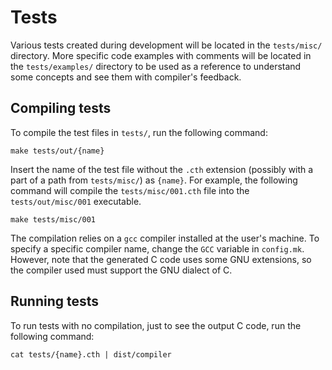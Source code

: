 # Tests

Various tests created during development will be located in the `tests/misc/` directory.
More specific code examples with comments will be located in the `tests/examples/` directory
to be used as a reference to understand some concepts and see them with compiler's feedback.

## Compiling tests

To compile the test files in `tests/`, run the following command:

```shell
make tests/out/{name}
```

Insert the name of the test file without the `.cth` extension
(possibly with a part of a path from `tests/misc/`) as `{name}`.
For example, the following command will compile the `tests/misc/001.cth` file
into the `tests/out/misc/001` executable.

```shell
make tests/misc/001
```

The compilation relies on a `gcc` compiler installed at the user's machine.
To specify a specific compiler name, change the `GCC` variable in `config.mk`.
However, note that the generated C code uses some GNU extensions,
so the compiler used must support the GNU dialect of C.

## Running tests

To run tests with no compilation, just to see the output C code, run the following command:

```shell
cat tests/{name}.cth | dist/compiler
```

